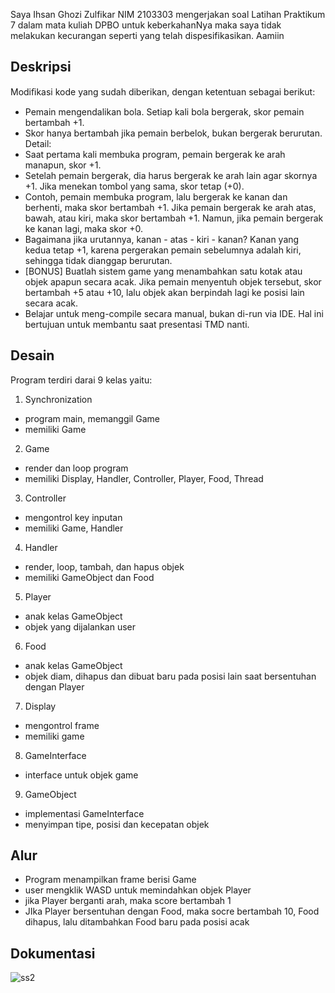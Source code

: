 Saya Ihsan Ghozi Zulfikar NIM 2103303 mengerjakan soal Latihan Praktikum 7 dalam mata kuliah DPBO untuk keberkahanNya maka saya tidak melakukan kecurangan seperti yang telah dispesifikasikan. Aamiin

## Deskripsi
Modiﬁkasi kode yang sudah diberikan, dengan ketentuan sebagai berikut:
- Pemain mengendalikan bola. Setiap kali bola bergerak, skor pemain
bertambah +1.
- Skor hanya bertambah jika pemain berbelok, bukan bergerak berurutan.
Detail:
- Saat pertama kali membuka program, pemain bergerak ke arah
manapun, skor +1.
- Setelah pemain bergerak, dia harus bergerak ke arah lain agar
skornya +1. Jika menekan tombol yang sama, skor tetap (+0).
- Contoh, pemain membuka program, lalu bergerak ke kanan dan
berhenti, maka skor bertambah +1. Jika pemain bergerak ke arah
atas, bawah, atau kiri, maka skor bertambah +1. Namun, jika
pemain bergerak ke kanan lagi, maka skor +0.
- Bagaimana jika urutannya, kanan - atas - kiri - kanan? Kanan yang
kedua tetap +1, karena pergerakan pemain sebelumnya adalah kiri,
sehingga tidak dianggap berurutan.
- [BONUS] Buatlah sistem game yang menambahkan satu kotak atau objek
apapun secara acak. Jika pemain menyentuh objek tersebut, skor
bertambah +5 atau +10, lalu objek akan berpindah lagi ke posisi lain secara
acak.
- Belajar untuk meng-compile secara manual, bukan di-run via IDE. Hal ini
bertujuan untuk membantu saat presentasi TMD nanti.

## Desain
Program terdiri darai 9 kelas yaitu:
1. Synchronization
- program main, memanggil Game
- memiliki Game
2. Game
- render dan loop program
- memiliki Display, Handler, Controller, Player, Food, Thread
3. Controller
- mengontrol key inputan
- memiliki Game, Handler
4. Handler
- render, loop, tambah, dan hapus objek
- memiliki GameObject dan Food
5. Player
- anak kelas GameObject
- objek yang dijalankan user
6. Food
- anak kelas GameObject
- objek diam, dihapus dan dibuat baru pada posisi lain saat bersentuhan dengan Player
7. Display
- mengontrol frame
- memiliki game
8. GameInterface
- interface untuk objek game
9. GameObject
- implementasi GameInterface
- menyimpan tipe, posisi dan kecepatan objek

## Alur
- Program menampilkan frame berisi Game
- user mengklik WASD untuk memindahkan objek Player
- jika Player berganti arah, maka score bertambah 1
- JIka Player bersentuhan dengan Food, maka socre bertambah 10, Food dihapus, lalu ditambahkan Food baru pada posisi acak

## Dokumentasi
![ss2](https://user-images.githubusercontent.com/100748074/233686228-31a2d9d1-a191-42e1-9132-d397b332c631.PNG)
